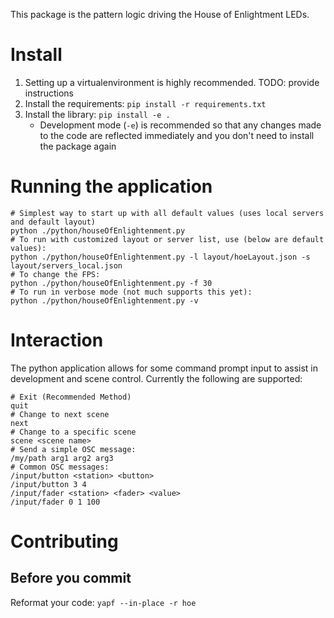 This package is the pattern logic driving the House of Enlightment LEDs.

# Install

1. Setting up a virtualenvironment is highly recommended. TODO: provide instructions
2. Install the requirements: `pip install -r requirements.txt`
3. Install the library: `pip install -e .`
   - Development mode (`-e`) is recommended so that any changes made to the code
	 are reflected immediately and you don't need to install the package again

# Running the application
```
# Simplest way to start up with all default values (uses local servers and default layout)
python ./python/houseOfEnlightenment.py
# To run with customized layout or server list, use (below are default values): 
python ./python/houseOfEnlightenment.py -l layout/hoeLayout.json -s layout/servers_local.json
# To change the FPS:
python ./python/houseOfEnlightenment.py -f 30
# To run in verbose mode (not much supports this yet):
python ./python/houseOfEnlightenment.py -v
```

# Interaction
The python application allows for some command prompt input to assist in development and scene control. Currently the following are supported:
```
# Exit (Recommended Method)
quit
# Change to next scene
next 
# Change to a specific scene
scene <scene name>
# Send a simple OSC message:
/my/path arg1 arg2 arg3
# Common OSC messages:
/input/button <station> <button>
/input/button 3 4
/input/fader <station> <fader> <value>
/input/fader 0 1 100
```

# Contributing
## Before you commit
Reformat your code:
```yapf --in-place -r hoe```
